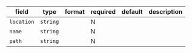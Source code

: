 | field | type | format | required | default | description |
|---|---|---|---|---|---|
| `location` | `string` |  | N |  |
| `name` | `string` |  | N |  |
| `path` | `string` |  | N |  |
